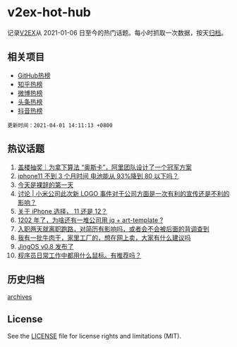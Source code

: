 # v2ex-hot-hub

 记录[V2EX](https://www.v2ex.com/)从 2021-01-06 日至今的热门话题。每小时抓取一次数据，按天[归档](archives)。
 
 ## 相关项目

- [GitHub热榜](https://github.com/lonnyzhang423/github-hot-hub)
- [知乎热榜](https://github.com/lonnyzhang423/zhihu-hot-hub)
- [微博热榜](https://github.com/lonnyzhang423/weibo-hot-hub)
- [头条热榜](https://github.com/lonnyzhang423/toutiao-hot-hub)
- [抖音热榜](https://github.com/lonnyzhang423/douyin-hot-hub)


 `更新时间：2021-04-01 14:11:13 +0800`

## 热议话题

1. [盖楼抽奖｜为拿下算法 “奥斯卡”，阿里团队设计了一个冠军方案](https://www.v2ex.com/t/766878)
1. [iphone11 不到 3 个月时间 电池能从 93%降到 80 以下吗？](https://www.v2ex.com/t/766866)
1. [今天是裸辞的第一天](https://www.v2ex.com/t/767059)
1. [讨论 | 小米公司此次新 LOGO 事件对于公司方面是一次有利的宣传还是不利的影响？](https://www.v2ex.com/t/766926)
1. [关于 iPhone 选择， 11 还是 12？](https://www.v2ex.com/t/766971)
1. [1202 年了，为啥还有一堆公司用 jq + art-template ?](https://www.v2ex.com/t/767111)
1. [入职两天就离职跑路，对简历有影响吗，或者会不会被后面的背调查到](https://www.v2ex.com/t/766868)
1. [我有一批牛肉干，家里工厂的，想在网上卖，大家有什么建议吗](https://www.v2ex.com/t/767086)
1. [JingOS v0.8 发布了](https://www.v2ex.com/t/766941)
1. [程序员日常工作中都用什么鼠标。有推荐吗？](https://www.v2ex.com/t/767106)

## 历史归档

[archives](archives)

## License

See the [LICENSE](LICENSE) file for license rights and limitations (MIT).

